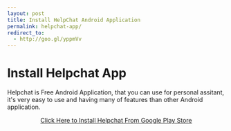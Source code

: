 ```yaml
---
layout: post
title: Install HelpChat Android Application
permalink: helpchat-app/
redirect_to:
  - http://goo.gl/yppmVv
---
```


<div class="jumbotron">
  <h1>Install Helpchat App</h1>
  <p> Helpchat is Free Android Application, that you can use for personal assitant, it's very easy to use and having many of features than other Android application.<p><center><a class="btn btn-primary btn-lg" href="http://goo.gl/yppmVv" role="button">Click Here to Install Helpchat From Google Play Store</a></center></p>
</div>
